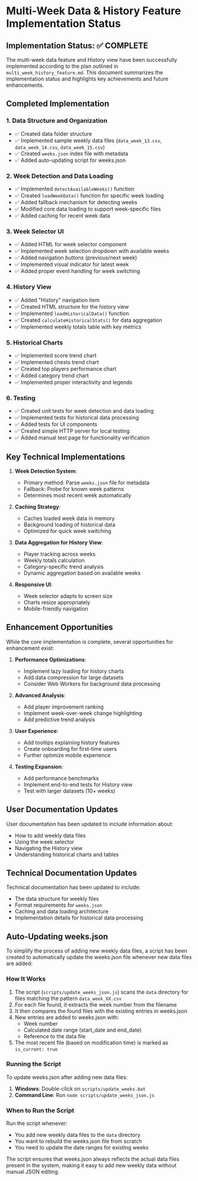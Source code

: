 # Multi-Week Data & History Feature Implementation Status

## Implementation Status: ✅ COMPLETE

The multi-week data feature and History view have been successfully implemented according to the plan outlined in `multi_week_history_feature.md`. This document summarizes the implementation status and highlights key achievements and future enhancements.

## Completed Implementation

### 1. Data Structure and Organization
- ✅ Created data folder structure
- ✅ Implemented sample weekly data files (`data_week_13.csv`, `data_week_14.csv`, `data_week_15.csv`)
- ✅ Created `weeks.json` index file with metadata
- ✅ Added auto-updating script for weeks.json

### 2. Week Detection and Data Loading
- ✅ Implemented `detectAvailableWeeks()` function
- ✅ Created `loadWeekData()` function for specific week loading
- ✅ Added fallback mechanism for detecting weeks
- ✅ Modified core data loading to support week-specific files
- ✅ Added caching for recent week data

### 3. Week Selector UI
- ✅ Added HTML for week selector component
- ✅ Implemented week selection dropdown with available weeks
- ✅ Added navigation buttons (previous/next week)
- ✅ Implemented visual indicator for latest week
- ✅ Added proper event handling for week switching

### 4. History View
- ✅ Added "History" navigation item
- ✅ Created HTML structure for the history view
- ✅ Implemented `loadHistoricalData()` function
- ✅ Created `calculateHistoricalStats()` for data aggregation
- ✅ Implemented weekly totals table with key metrics

### 5. Historical Charts
- ✅ Implemented score trend chart
- ✅ Implemented chests trend chart
- ✅ Created top players performance chart
- ✅ Added category trend chart
- ✅ Implemented proper interactivity and legends

### 6. Testing
- ✅ Created unit tests for week detection and data loading
- ✅ Implemented tests for historical data processing
- ✅ Added tests for UI components
- ✅ Created simple HTTP server for local testing
- ✅ Added manual test page for functionality verification

## Key Technical Implementations

1. **Week Detection System**: 
   - Primary method: Parse `weeks.json` file for metadata
   - Fallback: Probe for known week patterns
   - Determines most recent week automatically

2. **Caching Strategy**:
   - Caches loaded week data in memory
   - Background loading of historical data
   - Optimized for quick week switching

3. **Data Aggregation for History View**:
   - Player tracking across weeks
   - Weekly totals calculation
   - Category-specific trend analysis
   - Dynamic aggregation based on available weeks

4. **Responsive UI**:
   - Week selector adapts to screen size
   - Charts resize appropriately
   - Mobile-friendly navigation

## Enhancement Opportunities

While the core implementation is complete, several opportunities for enhancement exist:

1. **Performance Optimizations**:
   - Implement lazy loading for history charts
   - Add data compression for large datasets
   - Consider Web Workers for background data processing

2. **Advanced Analysis**:
   - Add player improvement ranking
   - Implement week-over-week change highlighting
   - Add predictive trend analysis

3. **User Experience**:
   - Add tooltips explaining history features
   - Create onboarding for first-time users
   - Further optimize mobile experience

4. **Testing Expansion**:
   - Add performance benchmarks
   - Implement end-to-end tests for History view
   - Test with larger datasets (10+ weeks)

## User Documentation Updates

User documentation has been updated to include information about:
- How to add weekly data files
- Using the week selector
- Navigating the History view
- Understanding historical charts and tables

## Technical Documentation Updates

Technical documentation has been updated to include:
- The data structure for weekly files
- Format requirements for `weeks.json`
- Caching and data loading architecture
- Implementation details for historical data processing

## Auto-Updating weeks.json

To simplify the process of adding new weekly data files, a script has been created to automatically update the weeks.json file whenever new data files are added:

### How It Works

1. The script (`scripts/update_weeks_json.js`) scans the `data` directory for files matching the pattern `data_week_XX.csv`
2. For each file found, it extracts the week number from the filename
3. It then compares the found files with the existing entries in weeks.json
4. New entries are added to weeks.json with:
   - Week number
   - Calculated date range (start_date and end_date)
   - Reference to the data file
5. The most recent file (based on modification time) is marked as `is_current: true`

### Running the Script

To update weeks.json after adding new data files:

1. **Windows**: Double-click on `scripts/update_weeks.bat`
2. **Command Line**: Run `node scripts/update_weeks_json.js`

### When to Run the Script

Run the script whenever:
- You add new weekly data files to the `data` directory
- You want to rebuild the weeks.json file from scratch
- You need to update the date ranges for existing weeks

The script ensures that weeks.json always reflects the actual data files present in the system, making it easy to add new weekly data without manual JSON editing. 